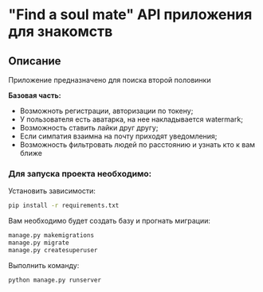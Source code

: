 # "Find a soul mate" API приложения для знакомств
## Описание

Приложение предназначено для поиска второй половинки


**Базовая часть:**
* Возможноть регистрации, авторизации по токену;
* У пользователя есть аватарка, на нее накладывается watermark;
* Возможность ставить лайки друг другу;
* Если симпатия взаимна на почту приходят уведомления;
* Возможность фильтровать людей по расстоянию и узнать кто к вам ближе

### Для запуска проекта необходимо:

Установить зависимости:

```bash
pip install -r requirements.txt
```

Вам необходимо будет создать базу и прогнать миграции:

```bash
manage.py makemigrations
manage.py migrate
manage.py createsuperuser
```

Выполнить команду:

```bash
python manage.py runserver
```
